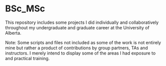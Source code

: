 # BSc_MSc
This repository includes some projects I did individually and collaboratively throughout my undergraduate and graduate career at the University of Alberta.

Note: Some scripts and files not included as some of the work is not entirely mine but rather a product of contributions by group partners, TAs and instructors. I merely intend to display some of the areas I had exposure to and practical training.  

